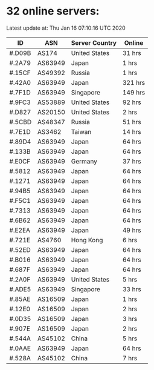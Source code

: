 # 32 online servers:

Latest update at: Thu Jan 16 07:10:16 UTC 2020

| ID | ASN | Server Country | Online |
| -- | --- | -------------- | ------ |
| #.D09B | AS174 | United States | 31 hrs |
| #.2A79 | AS63949 | Japan | 1 hrs |
| #.15CF | AS49392 | Russia | 1 hrs |
| #.42A0 | AS63949 | Japan | 321 hrs |
| #.7F1D | AS63949 | Singapore | 149 hrs |
| #.9FC3 | AS53889 | United States | 92 hrs |
| #.D827 | AS20150 | United States | 2 hrs |
| #.5CBD | AS48347 | Russia | 51 hrs |
| #.7E1D | AS3462 | Taiwan | 14 hrs |
| #.89D4 | AS63949 | Japan | 64 hrs |
| #.133B | AS63949 | Japan | 64 hrs |
| #.E0CF | AS63949 | Germany | 37 hrs |
| #.5812 | AS63949 | Japan | 64 hrs |
| #.1271 | AS63949 | Japan | 64 hrs |
| #.94B5 | AS63949 | Japan | 64 hrs |
| #.F5C1 | AS63949 | Japan | 64 hrs |
| #.7313 | AS63949 | Japan | 64 hrs |
| #.6B62 | AS63949 | Japan | 64 hrs |
| #.E2EA | AS63949 | Japan | 49 hrs |
| #.721E | AS4760 | Hong Kong | 6 hrs |
| #.52ED | AS63949 | Japan | 64 hrs |
| #.B016 | AS63949 | Japan | 64 hrs |
| #.687F | AS63949 | Japan | 64 hrs |
| #.2A0F | AS63949 | United States | 5 hrs |
| #.ADE5 | AS63949 | Singapore | 33 hrs |
| #.85AE | AS16509 | Japan | 1 hrs |
| #.12E0 | AS16509 | Japan | 2 hrs |
| #.0D35 | AS16509 | Japan | 3 hrs |
| #.907E | AS16509 | Japan | 2 hrs |
| #.544A | AS45102 | China | 5 hrs |
| #.0AAE | AS63949 | Japan | 64 hrs |
| #.528A | AS45102 | China | 7 hrs |

